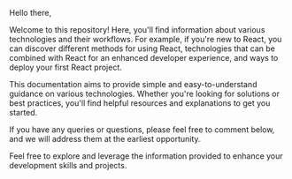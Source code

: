 Hello there,

Welcome to this repository! Here, you'll find information about various technologies and their workflows. For example, if you're new to React, you can discover different methods for using React, technologies that can be combined with React for an enhanced developer experience, and ways to deploy your first React project.

This documentation aims to provide simple and easy-to-understand guidance on various technologies. Whether you're looking for solutions or best practices, you'll find helpful resources and explanations to get you started.

If you have any queries or questions, please feel free to comment below, and we will address them at the earliest opportunity.

Feel free to explore and leverage the information provided to enhance your development skills and projects.